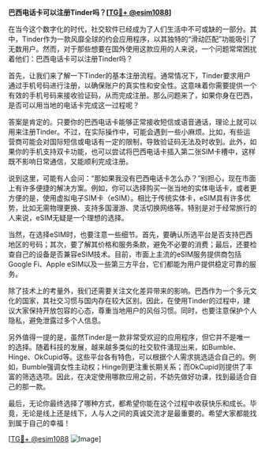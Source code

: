 **巴西电话卡可以注册Tinder吗？[[TG💪+ @esim1088](https://t.me/s/esim1088)]**

在当今这个数字化的时代，社交软件已经成为了人们生活中不可或缺的一部分。其中，Tinder作为一款风靡全球的约会应用程序，以其独特的“滑动匹配”功能吸引了无数用户。然而，对于那些想要在国外使用这款应用的人来说，一个问题常常困扰着他们：巴西电话卡可以注册Tinder吗？

首先，让我们来了解一下Tinder的基本注册流程。通常情况下，Tinder要求用户通过手机号码进行注册，以确保账户的真实性和安全性。这意味着你需要提供一个有效的手机号码来接收验证码，从而完成注册。那么问题来了，如果你身在巴西，是否可以用当地的电话卡完成这一过程呢？

答案是肯定的。只要你的巴西电话卡能够正常接收短信或语音通话，理论上就可以用来注册Tinder。不过，在实际操作中，可能会遇到一些小麻烦。比如，有些运营商可能会对国际短信或电话有一定的限制，导致验证码无法及时收到。此外，如果你的手机支持双卡功能，也可以尝试将巴西电话卡插入第二张SIM卡槽中，这样既不影响日常通信，又能顺利完成注册。

说到这里，可能有人会问：“那如果我没有巴西电话卡怎么办？”别担心，现在市面上有许多便捷的解决方案。例如，你可以选择购买一张当地的实体电话卡，或者更方便的是，使用虚拟电子SIM卡（eSIM）。相比于传统实体卡，eSIM具有许多优势，比如无需物理更换、支持多国漫游、灵活切换网络等。特别是对于经常旅行的人来说，eSIM无疑是一个理想的选择。

当然，在选择eSIM时，也要注意一些细节。首先，要确认所选平台是否支持巴西地区的号码；其次，要了解其价格和服务条款，避免不必要的消费；最后，还要检查自己的设备是否兼容eSIM技术。目前，市面上主流的eSIM服务提供商包括Google Fi、Apple eSIM以及一些第三方平台，它们都能为用户提供稳定可靠的服务。

除了技术上的考量外，我们还需要关注文化差异带来的影响。巴西作为一个多元文化的国家，其社交习惯与国内存在较大区别。因此，在使用Tinder的过程中，建议大家保持开放包容的心态，尊重当地用户的风俗习惯。同时，也要注意保护个人隐私，避免泄露过多个人信息。

另外值得一提的是，虽然Tinder是一款非常受欢迎的应用程序，但它并不是唯一的选择。随着科技的发展，越来越多类似的社交软件涌现出来，如Bumble、Hinge、OkCupid等。这些平台各有特色，可以根据个人需求挑选适合自己的。例如，Bumble强调女性主动权；Hinge则更注重长期关系；而OkCupid则提供了丰富的筛选选项。因此，在决定使用哪款应用之前，不妨先做好功课，找到最适合自己的那一款。

最后，无论你最终选择了哪种方式，都希望你能在这个过程中收获快乐和成长。毕竟，无论是线上还是线下，人与人之间的真诚交流才是最重要的。希望大家都能找到属于自己的幸福！

[[TG💪+ @esim1088](https://t.me/s/esim1088) ![Image](https://i.postimg.cc/4NQfJmqS/Snipaste-2025-05-13-00-14-12.png)]